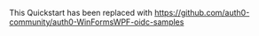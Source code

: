 This Quickstart has been replaced with https://github.com/auth0-community/auth0-WinFormsWPF-oidc-samples
